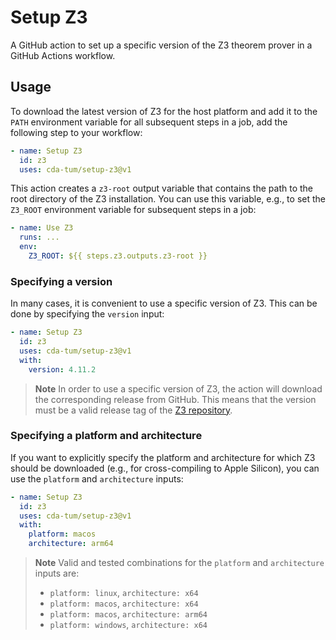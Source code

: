 # Setup Z3

A GitHub action to set up a specific version of the Z3 theorem prover in a GitHub Actions workflow.

## Usage

To download the latest version of Z3 for the host platform and add it to the `PATH` environment variable for all subsequent steps in a job, add the following step to your workflow:

```yaml
- name: Setup Z3
  id: z3
  uses: cda-tum/setup-z3@v1
```

This action creates a `z3-root` output variable that contains the path to the root directory of the Z3 installation. You can use this variable, e.g., to set the `Z3_ROOT` environment variable for subsequent steps in a job:

```yaml
- name: Use Z3
  runs: ...
  env:
    Z3_ROOT: ${{ steps.z3.outputs.z3-root }}
```

### Specifying a version

In many cases, it is convenient to use a specific version of Z3. This can be done by specifying the `version` input:

```yaml
- name: Setup Z3
  id: z3
  uses: cda-tum/setup-z3@v1
  with:
    version: 4.11.2
```

> **Note**
> In order to use a specific version of Z3, the action will download the corresponding release from GitHub. This means that the version must be a valid release tag of the [Z3 repository](https://github.com/Z3Prover/z3).

### Specifying a platform and architecture

If you want to explicitly specify the platform and architecture for which Z3 should be downloaded (e.g., for cross-compiling to Apple Silicon), you can use the `platform` and `architecture` inputs:

```yaml
- name: Setup Z3
  id: z3
  uses: cda-tum/setup-z3@v1
  with:
    platform: macos
    architecture: arm64
```

> **Note**
> Valid and tested combinations for the `platform` and `architecture` inputs are:
>
> - `platform: linux`, `architecture: x64`
> - `platform: macos`, `architecture: x64`
> - `platform: macos`, `architecture: arm64`
> - `platform: windows`, `architecture: x64`
